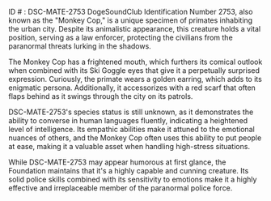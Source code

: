 ID # : DSC-MATE-2753
DogeSoundClub Identification Number 2753, also known as the "Monkey Cop," is a unique specimen of primates inhabiting the urban city. Despite its animalistic appearance, this creature holds a vital position, serving as a law enforcer, protecting the civilians from the paranormal threats lurking in the shadows.

The Monkey Cop has a frightened mouth, which furthers its comical outlook when combined with its Ski Goggle eyes that give it a perpetually surprised expression. Curiously, the primate wears a golden earring, which adds to its enigmatic persona. Additionally, it accessorizes with a red scarf that often flaps behind as it swings through the city on its patrols.

DSC-MATE-2753's species status is still unknown, as it demonstrates the ability to converse in human languages fluently, indicating a heightened level of intelligence. Its empathic abilities make it attuned to the emotional nuances of others, and the Monkey Cop often uses this ability to put people at ease, making it a valuable asset when handling high-stress situations.

While DSC-MATE-2753 may appear humorous at first glance, the Foundation maintains that it's a highly capable and cunning creature. Its solid police skills combined with its sensitivity to emotions make it a highly effective and irreplaceable member of the paranormal police force.